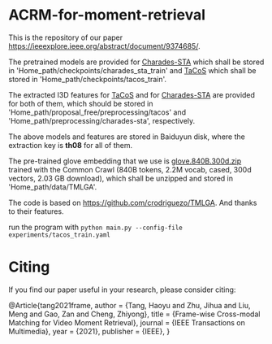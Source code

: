 # ACRM-for-moment-retrieval

This is the repository of our paper https://ieeexplore.ieee.org/abstract/document/9374685/. 


The pretrained models are provided for [Charades-STA](https://pan.baidu.com/s/1u_MvZA2yG7hI1VvAXmWLeA) which shall be stored in 'Home_path/checkpoints/charades_sta_train' and [TaCoS](https://pan.baidu.com/s/1S68-mba5M22YAX5XeOW6AQ) which shall be stored in 'Home_path/checkpoints/tacos_train'.

The extracted I3D features for [TaCoS](https://pan.baidu.com/s/1SyadxAp5gkst6rVP0RImLA) and for [Charades-STA](https://pan.baidu.com/s/1ATGRLtksAR5Y2hLBZvW5vw) are provided for both of them, which should be stored in 'Home_path/proposal_free/preprocessing/tacos' and 'Home_path/preprocessing/charades-sta', respectively.

The above models and features are stored in Baiduyun disk, where the extraction key is **th08** for all of them.

The pre-trained glove embedding that we use is [glove.840B.300d.zip](https://nlp.stanford.edu/projects/glove/) trained with the Common Crawl (840B tokens, 2.2M vocab, cased, 300d vectors, 2.03 GB download), which shall be unzipped and stored in 'Home_path/data/TMLGA'.

The code is based on https://github.com/crodriguezo/TMLGA. And thanks to their features.

run the program with ``python main.py --config-file experiments/tacos_train.yaml``

# Citing

If you find our paper useful in your research, please consider citing:

@Article{tang2021frame,
  author    = {Tang, Haoyu and Zhu, Jihua and Liu, Meng and Gao, Zan and Cheng, Zhiyong},
  title     = {Frame-wise Cross-modal Matching for Video Moment Retrieval},
  journal   = {IEEE Transactions on Multimedia},
  year      = {2021},
  publisher = {IEEE},
}

